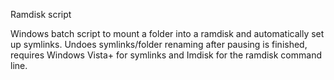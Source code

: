 Ramdisk script

Windows batch script to mount a folder into a ramdisk and automatically set up symlinks. Undoes symlinks/folder renaming after pausing is finished, requires Windows Vista+ for symlinks and Imdisk for the ramdisk command line. 
